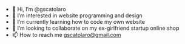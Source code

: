 - 👋 Hi, I’m @gscatolaro
- 👀 I’m interested in website programming and design
- 🌱 I’m currently learning how to code my own website
- 💞️ I’m looking to collaborate on my ex-girlfriend startup online shop
- 📫 How to reach me gscatolaro@gmail.com

<!---
gscatolaro/gscatolaro is a ✨ special ✨ repository because its `README.md` (this file) appears on your GitHub profile.
You can click the Preview link to take a look at your changes.
--->
